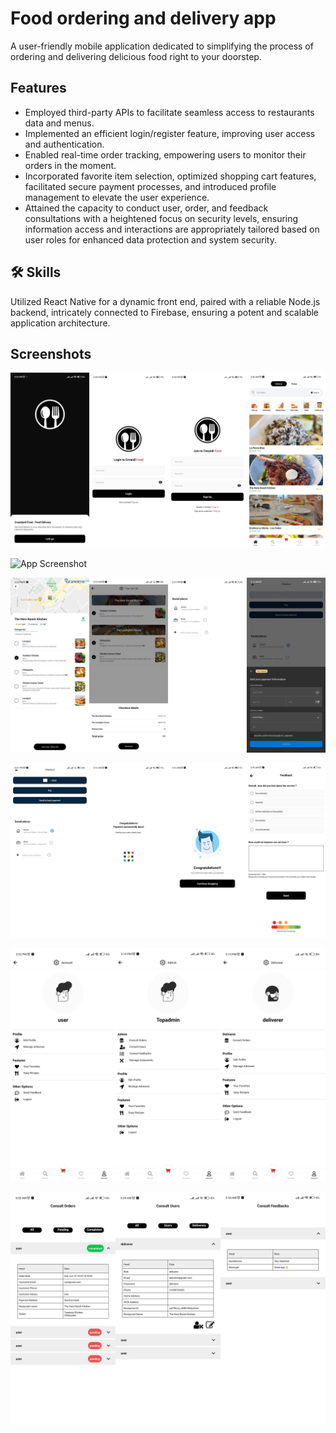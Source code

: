 
# Food ordering and delivery app

A user-friendly mobile application dedicated to simplifying the process of ordering and delivering delicious food right to your doorstep.

## Features

- Employed third-party APIs to facilitate seamless access to restaurants data and menus.
- Implemented an efficient login/register feature, improving user access and authentication.
- Enabled real-time order tracking, empowering users to monitor their orders in the moment.
- Incorporated favorite item selection, optimized shopping cart features, facilitated secure payment processes, and introduced profile management to elevate the user experience.
- Attained the capacity to conduct user, order, and feedback consultations with a heightened focus on security levels, ensuring information access and interactions are appropriately tailored based on user roles for enhanced data protection and system security.

## 🛠 Skills
Utilized React Native for a dynamic front end, paired with a reliable Node.js backend, intricately connected to Firebase, ensuring a potent and scalable application architecture.


## Screenshots

![App Screenshot](https://github.com/Malek-Mzali/FoodDelivery/blob/b3805da31fd0e357d7e5f1365034297ded1b5dd2/assets/1.png?raw=true)

![App Screenshot](https://github.com/Malek-Mzali/FoodDelivery/blob/master/assets/2.png?raw=true)

![App Screenshot](https://github.com/Malek-Mzali/FoodDelivery/blob/master/assets/3.png?raw=true)

![App Screenshot](https://github.com/Malek-Mzali/FoodDelivery/blob/master/assets/4.png?raw=true)

![App Screenshot](https://github.com/Malek-Mzali/FoodDelivery/blob/master/assets/5.png?raw=true)

![App Screenshot](https://github.com/Malek-Mzali/FoodDelivery/blob/master/assets/6.png?raw=true)


